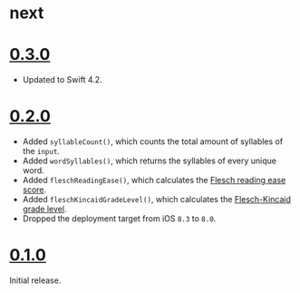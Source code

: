 # next

# [0.3.0](https://github.com/BasThomas/Analysis/releases/tag/0.3.0)

- Updated to Swift 4.2.

# [0.2.0](https://github.com/BasThomas/Analysis/releases/tag/0.2.0)

- Added `syllableCount()`, which counts the total amount of syllables of the `input`.
- Added `wordSyllables()`, which returns the syllables of every unique word.
- Added `fleschReadingEase()`, which calculates the [Flesch reading ease score](https://en.wikipedia.org/wiki/Flesch–Kincaid_readability_tests#Flesch_reading_ease).
- Added `fleschKincaidGradeLevel()`, which calculates the [Flesch-Kincaid grade level](https://en.wikipedia.org/wiki/Flesch–Kincaid_readability_tests#Flesch.E2.80.93Kincaid_grade_level).
- Dropped the deployment target from iOS `8.3` to `8.0`.

# [0.1.0](https://github.com/BasThomas/Analysis/releases/tag/0.1.0)
Initial release.
